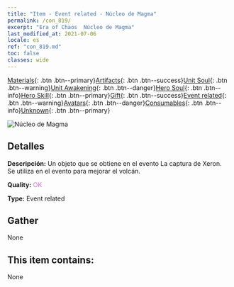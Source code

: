 ```yaml
---
title: "Item - Event related - Núcleo de Magma"
permalink: /con_819/
excerpt: "Era of Chaos  Núcleo de Magma"
last_modified_at: 2021-07-06
locale: es
ref: "con_819.md"
toc: false
classes: wide
---
```

 [Materials](/ItemsES/){: .btn .btn--primary}[Artifacts](/ItemsES/Artifacts/){: .btn .btn--success}[Unit Soul](/ItemsES/UnitSoul/){: .btn .btn--warning}[Unit Awakening](/ItemsES/UnitAwakening/){: .btn .btn--danger}[Hero Soul](/ItemsES/HeroSoul/){: .btn .btn--info}[Hero Skill](/ItemsES/HeroSkill/){: .btn .btn--primary}[Gift](/ItemsES/Gift/){: .btn .btn--success}[Event related](/ItemsES/Events/){: .btn .btn--warning}[Avatars](/ItemsES/Avatars/){: .btn .btn--danger}[Consumables](/ItemsES/Consumables/){: .btn .btn--info}[Unknown](/ItemsES/Unknown/){: .btn .btn--primary}

 ![Núcleo de Magma](/images/t/i_3091.png)

## Detalles
 **Descripción:** Un objeto que se obtiene en el evento La captura de Xeron. Se utiliza en el evento para mejorar el volcán.

 **Quality:** <span style="color: #DA70D6">OK</span>

 **Type:** Event related

## Gather

  None

## This item contains:

  None

